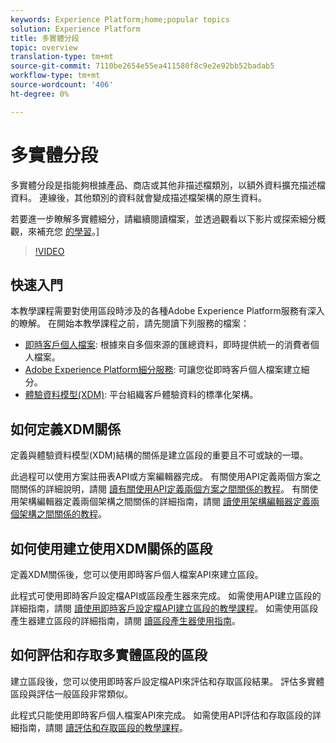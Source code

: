 ```yaml
---
keywords: Experience Platform;home;popular topics
solution: Experience Platform
title: 多實體分段
topic: overview
translation-type: tm+mt
source-git-commit: 7110be2654e55ea411580f8c9e2e92bb52badab5
workflow-type: tm+mt
source-wordcount: '406'
ht-degree: 0%

---
```



# 多實體分段

多實體分段是指能夠根據產品、商店或其他非描述檔類別，以額外資料擴充描述檔資料。 連線後，其他類別的資料就會變成描述檔架構的原生資料。

若要進一步瞭解多實體細分，請繼續閱讀檔案，並透過觀看以下影片或探索細分概觀，來補充您 [的學習](./home.md)。]

>[!VIDEO](https://video.tv.adobe.com/v/28947?quality=12&learn=on)

## 快速入門

本教學課程需要對使用區段時涉及的各種Adobe Experience Platform服務有深入的瞭解。 在開始本教學課程之前，請先閱讀下列服務的檔案：

- [即時客戶個人檔案](../profile/home.md): 根據來自多個來源的匯總資料，即時提供統一的消費者個人檔案。
- [Adobe Experience Platform細分服務](./home.md): 可讓您從即時客戶個人檔案建立細分。
- [體驗資料模型(XDM)](../xdm/home.md): 平台組織客戶體驗資料的標準化架構。

## 如何定義XDM關係

定義與體驗資料模型(XDM)結構的關係是建立區段的重要且不可或缺的一環。

此過程可以使用方案註冊表API或方案編輯器完成。 有關使用API定義兩個方案之間關係的詳細說明，請閱 [讀有關使用API定義兩個方案之間關係的教程](../xdm/tutorials/relationship-api.md)。 有關使用架構編輯器定義兩個架構之間關係的詳細指南，請閱 [讀使用架構編輯器定義兩個架構之間關係的教程](../xdm/tutorials/relationship-ui.md)。

## 如何使用建立使用XDM關係的區段

定義XDM關係後，您可以使用即時客戶個人檔案API來建立區段。

此程式可使用即時客戶設定檔API或區段產生器來完成。 如需使用API建立區段的詳細指南，請閱 [讀使用即時客戶設定檔API建立區段的教學課程](./tutorials/create-a-segment.md)。 如需使用區段產生器建立區段的詳細指南，請閱 [讀區段產生器使用指南](./ui/overview.md)。

## 如何評估和存取多實體區段的區段

建立區段後，您可以使用即時客戶設定檔API來評估和存取區段結果。 評估多實體區段與評估一般區段非常類似。

此程式只能使用即時客戶個人檔案API來完成。 如需使用API評估和存取區段的詳細指南，請閱 [讀評估和存取區段的教學課程](./tutorials/evaluate-a-segment.md)。